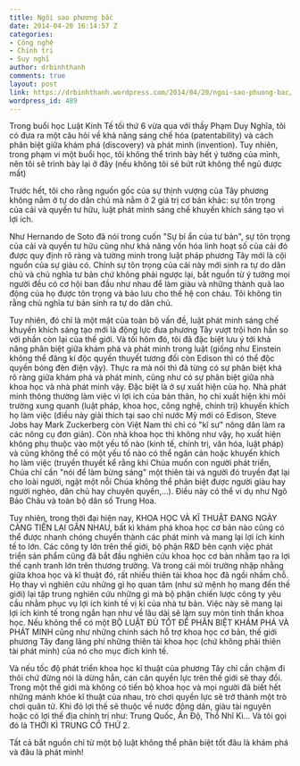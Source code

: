 ```yaml
---
title: Ngôi sao phương bắc
date: 2014-04-20 16:14:57 Z
categories:
- Công nghệ
- Chính trị
- Suy nghĩ
author: drbinhthanh
comments: true
layout: post
link: https://drbinhthanh.wordpress.com/2014/04/20/ngoi-sao-phuong-bac/
wordpress_id: 489
---
```


Trong buổi học Luật Kinh Tế tối thứ 6 vừa qua với thầy Phạm Duy Nghĩa, tôi có đưa ra một câu hỏi về khả năng sáng chế hóa (patentability) và cách phân biệt giữa khám phá (discovery) và phát minh (invention). Tuy nhiên, trong phạm vi một buổi học, tôi không thể trình bày hết ý tưởng của mình, nên tôi sẽ trình bày lại ở đây (nếu không tôi sẽ bứt rứt không thể ngủ được mất)




Trước hết, tôi cho rằng nguồn gốc của sự thịnh vượng của Tây phương không nằm ở tự do dân chủ mà nằm ở 2 giá trị cơ bản khác: sự tôn trọng của cải và quyền tư hữu, luật phát minh sáng chế khuyến khích sáng tạo vì lợi ích.<!-- more -->




Như Hernando de Soto đã nói trong cuốn "Sự bí ẩn của tư bản", sự tôn trọng của cải và quyền tư hữu cũng như khả năng vốn hóa linh hoạt số của cải đó được quy định rõ ràng và tường minh trong luật pháp phương Tây mới là cội nguồn của sự giàu có. Chính sự tôn trọng của cải này mới sinh ra tự do dân chủ và chủ nghĩa tư bản chứ không phải ngược lại, bắt nguồn từ ý tưởng mọi người đều có cơ hội ban đầu như nhau để làm giàu và những thành quả lao động của họ được tôn trọng và bảo lưu cho thế hệ con cháu. Tôi không tin rằng chủ nghĩa tư bản sinh ra tự do dân chủ.




Tuy nhiên, đó chỉ là một mặt của toàn bộ vấn đề, luật phát minh sáng chế khuyến khích sáng tạo mới là động lực đưa phương Tây vượt trội hơn hẳn so với phần còn lại của thế giới. Và tối hôm đó, tôi đã đặc biệt lưu ý tới khả năng phân biệt giữa khám phá và phát minh trong luật (giống như Einstein không thể đăng kí độc quyền thuyết tương đối còn Edison thì có thể độc quyền bóng đèn điện vậy). Thực ra mà nói thì đã từng có sự phân biệt khá rõ ràng giữa khám phá và phát minh, cũng như có sự phân biệt giữa nhà khoa học và nhà phát minh vậy. Đặc biệt là ở sự xuất hiện của họ. Nhà phát minh thông thường làm việc vì lợi ích của bản thân, họ chỉ xuất hiện khi môi trường xung quanh (luật pháp, khoa học, công nghệ, chính trị) khuyến khích họ làm việc (điều này giải thích tại sao chỉ nước Mỹ mới có Edison, Steve Jobs hay Mark Zuckerberg còn Việt Nam thì chỉ có "kĩ sư" nông dân làm ra các nông cụ đơn giản). Còn nhà khoa học thì không như vậy, họ xuất hiện không phụ thuộc vào một yếu tố nào (kinh tế, chính trị, văn hóa, luật pháp) và cũng không thể có một yếu tố nào có thể ngăn cản hoặc khuyến khích họ làm việc (truyền thuyết kể rằng khi Chúa muốn con người phát triển, Chúa chỉ cần "nói để làm bừng sáng" một thiên tài và người đó truyền đạt lại cho loài người, ngặt một nỗi Chúa không thể phân biệt được người giàu hay người nghèo, dân chủ hay chuyên quyền,...). Điều này có thể ví dụ như Ngô Bảo Châu và toàn bộ dân số Trung Hoa.




Tuy nhiên, trong thời đại hiện nay, KHOA HỌC VÀ KĨ THUẬT ĐANG NGÀY CÀNG TIẾN LẠI GẦN NHAU, bất kì khám phá khoa học cơ bản nào cũng có thể được nhanh chóng chuyển thành các phát minh và mang lại lợi ích kinh tế to lớn. Các công ty lớn trên thế giới, bộ phận R&D bên cạnh việc phát triển sản phẩm cũng đã bắt đầu nghiên cứu khoa học cơ bản nhằm tạo ra lợi thế cạnh tranh lớn trên thương trường. Và trong cái môi trường nhập nhằng giữa khoa học và kĩ thuật đó, rất nhiều thiên tài khoa học đã ngồi nhầm chỗ. Họ thay vì nghiên cứu những gì họ quan tâm (như sứ mệnh họ mang đến thế giới) lại tập trung nghiên cứu những gì mà bộ phận chiến lược công ty yêu cầu nhằm phục vụ lợi ích kinh tế vị kỉ của nhà tư bản. Việc này sẽ mang lại lợi ích kinh tế trong ngắn hạn như về lâu dài sẽ làm suy mòn tinh thần khoa học. Nếu không thể có một BỘ LUẬT ĐỦ TỐT ĐỂ PHÂN BIỆT KHÁM PHÁ VÀ PHÁT MINH cũng như những chính sách hỗ trợ khoa học cơ bản, thế giới phương Tây đang lãng phí những thiên tài khoa học (chứ không phải thiên tài phát minh) của nó cho mục đích kinh tế.




Và nếu tốc độ phát triển khoa học kĩ thuật của phương Tây chỉ cần chậm đi thôi chứ đừng nói là dừng hẳn, cán cân quyền lực trên thế giới sẽ thay đổi. Trong một thế giới mà không có tiến bộ khoa học và mọi người đã biết hết những mánh khóe kĩ thuật của nhau, trò chơi quyền lực sẽ trở thành một trò chơi quân tử. Khi đó lợi thế sẽ thuộc về nước đông dân, giàu tài nguyên hoặc có lợi thế địa chính trị như: Trung Quốc, Ấn Độ, Thổ Nhĩ Kì... Và tôi gọi đó là THỜI KÌ TRUNG CỔ THỨ 2.




Tất cả bắt nguồn chỉ từ một bộ luật không thể phân biệt tốt đâu là khám phá và đâu là phát minh!
